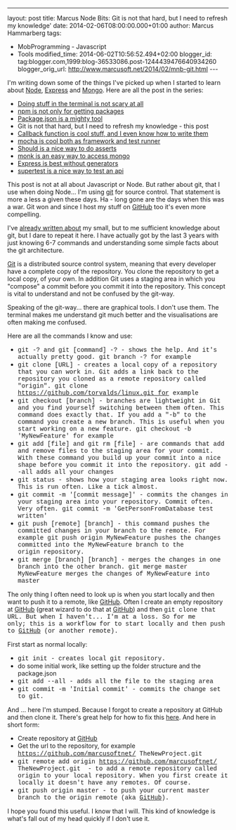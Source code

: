 ---
layout: post
title: Marcus Node Bits: Git is not that hard, but I
need to refresh my knowledge'
date: 2014-02-06T08:00:00.000+01:00
author: Marcus Hammarberg
tags:
  - MobProgramming - Javascript
  - Tools
modified_time: 2014-06-02T10:56:52.494+02:00
blogger_id: tag:blogger.com,1999:blog-36533086.post-1244439476640934260
blogger_orig_url: http://www.marcusoft.net/2014/02/mnb-git.html ---

<div dir="ltr" style="text-align: left;" trbidi="on">

I'm writing down some of the things I've picked up when I started to
learn
about <a href="http://nodejs.org/" target="_blank">Node</a>, <a href="http://expressjs.com/" target="_blank">Express</a> and <a href="http://www.mongodb.org/" target="_blank">Mongo</a>.
Here are all the post in the series:

-   <a href="http://www.marcusoft.net/2014/02/mnb-terminal.html"
    target="_blank">Doing stuff in the terminal is not scary at all</a>
-   <a href="http://www.marcusoft.net/2014/02/mnb-npm.html"
    target="_blank">npm is not only for getting packages</a>
-   <a href="http://www.marcusoft.net/2014/02/mnb-packagejson.html"
    target="_blank">Package.json is a mighty tool</a>
-   Git is not that hard, but I need to refresh my knowledge - this post
-   <a href="http://www.marcusoft.net/2014/02/mnb-callbacks.html"
    target="_blank">Callback function is cool stuff, and I even know how to
    write them</a>
-   <span
    style="color: #0000ee; text-decoration: underline;"><a href="http://www.marcusoft.net/2014/02/mnb-mocha.html"
    target="_blank">mocha is cool both as framework and test runner</a>
-   <a href="http://www.marcusoft.net/2014/02/mnb-should.html"
    target="_blank">Should is a nice way to do asserts</a> 
-   <a href="http://www.marcusoft.net/2014/02/mnb-monk.html"
    target="_blank">monk is an easy way to access mongo</a>
-   <a href="http://www.marcusoft.net/2014/02/mnb-express.html"
    target="_blank">Express is best without generators</a>
-   <a href="http://www.marcusoft.net/2014/02/mnb-supertest.html"
    target="_blank">supertest is a nice way to test an api</a>

This post is not at all about Javascript or Node. But rather about git,
that I use when doing Node...
I'm using [git](http://git-scm.com/) for source
control. That statement is more a less a given these days. Ha - long
gone are the days when this was a war. Git won and since I host my stuff
on <a href="http://github.com/" target="_blank">GitHub</a> too it's even
more compelling.

I've <a href="http://www.marcusoft.net/2013/08/OssAtMs.html"
target="_blank">already written about</a> my small, but to me sufficient
knowledge about git, but I dare to repeat it here. I have actually got
by the last 3 years with just knowing 6-7 commands and understanding
some simple facts about the git architecture.

<a href="http://git-scm.com/" target="_blank">Git</a> is a distributed
source control system, meaning that every developer have a complete copy
of the repository. You clone the repository to get a local copy, of your
own. In addition Git uses a staging area in which you "compose" a commit
before you commit it into the repository. This concept is vital to
understand and not be confused by the git-way.

Speaking of the git-way... there are graphical tools. I don't use them.
The terminal makes me understand git much better and the visualisations
are often making me confused.

Here are all the commands I know and use:


-   <span style="font-family: Courier New, Courier, monospace;">git
    -? and <span
    style="font-family: Courier New, Courier, monospace;">git
    \[command\] -? - shows the help. And it's actually pretty
    good. <span
    style="font-family: Courier New, Courier, monospace;">git branch
    -? for example
-   <span style="font-family: Courier New, Courier, monospace;">git
    clone \[URL\] - creates a local copy of a repository that you
    can work in. Git adds a link back to the repository you cloned as a
    remote repository called "<span
    style="font-family: Courier New, Courier, monospace;">origin".
    <span style="font-family: Courier New, Courier, monospace;">git
    clone https://github.com/torvalds/linux.git for example
-   <span style="font-family: Courier New, Courier, monospace;">git
    checkout \[branch\] - branches are lightweight in Git and you
    find yourself switching between them often. This command does
    exactly that. If you add a "<span
    style="font-family: Courier New, Courier, monospace;">-b" to
    the command you create a new branch. This is useful when you start
    working on a new feature. <span
    style="font-family: Courier New, Courier, monospace;">git checkout
    -b 'MyNewFeature' for example
-   <span style="font-family: Courier New, Courier, monospace;">git add
    \[file\] and <span
    style="font-family: Courier New, Courier, monospace;">git rm
    \[file\] - are commands that add and remove files to the
    staging area for your commit. With these command you build up your
    commit into a nice shape before you commit it into the repository.
    <span style="font-family: Courier New, Courier, monospace;">git add
    --all adds all your changes
-   <span style="font-family: Courier New, Courier, monospace;">git
    status - shows how your staging area looks right now. This is
    run often. Like a tick almost. 
-   <span style="font-family: Courier New, Courier, monospace;">git
    commit -m '\[commit message\]' - commits the changes in your
    staging area into your repository. Commit often. Very often. <span
    style="font-family: Courier New, Courier, monospace;">git commit -m
    'GetPersonFromDatabase test written'
-   <span style="font-family: Courier New, Courier, monospace;">git push
    \[remote\] \[branch\] - this command pushes the committed
    changes in your branch to the remote. For example <span
    style="font-family: Courier New, Courier, monospace;">git push
    origin MyNewFeature pushes the changes committed into the
    <span
    style="font-family: Courier New, Courier, monospace;">MyNewFeature
    branch to the <span
    style="font-family: Courier New, Courier, monospace;">origin repository.
-   <span style="font-family: Courier New, Courier, monospace;">git
    merge \[branch\] \[branch\] - merges the changes in one
    branch into the other branch. <span
    style="font-family: Courier New, Courier, monospace;">git merge
    master MyNewFeature merges the changes of <span
    style="font-family: Courier New, Courier, monospace;">MyNewFeature
    into <span
    style="font-family: Courier New, Courier, monospace;">master


The only thing I often need to look up is when you start locally and
then want to push it to a remote,
like <a href="http://github.com/" target="_blank">GitHub</a>. Often I
create an empty repository
at <a href="http://github.com/" target="_blank">GitHub</a> (great wizard
to do that at <a href="http://github.com/" target="_blank">GitHub</a>)
and then <span style="font-family: Courier New, Courier, monospace;">git
clone<span style="font-family: inherit;"> that URL. But when I
haven't... I'm at a loss. So for me only; this is a workflow for
to start locally and then push
to <a href="http://github.com/" target="_blank">GitHub</a> (or another
remote).

First start as normal locally:


-   <span style="font-family: Courier New, Courier, monospace;">git
    init - creates local git repository. 
-   do some initial work, like setting up the folder structure and the
    package.json
-   <span style="font-family: Courier New, Courier, monospace;">git add
    --all - adds all the file to the staging area
-   <span style="font-family: Courier New, Courier, monospace;">git
    commit -m 'Initial commit' - commits the change set to git. 

And ... here I'm stumped. Because I forgot to create a repository at
GitHub and then clone it. There's great help for how to fix this
<a href="https://help.github.com/articles/adding-a-remote"
target="_blank">here</a>. And here in short form:

-   Create repository
    at <a href="http://github.com/" target="_blank">GitHub</a>
-   Get the url to the repository, for example <span
    style="font-family: Courier New, Courier, monospace;">https://github.com/marcusoftnet/
    TheNewProject.git
-   <span style="font-family: Courier New, Courier, monospace;">git
    remote add origin https://github.com/marcusoftnet/
    TheNewProject.git  - to add a remote repository called origin
    to your local repository. When you first create it locally it
    doesn't have any remotes. Of course.
-   <span style="font-family: Courier New, Courier, monospace;">git push
    origin master - to push your current master branch to the
    origin remote
    (aka <a href="http://github.com/" target="_blank">GitHub</a>). 


I hope you found this useful. I know that I will. This kind of knowledge
is what's fall out of my head quickly if I don't use it.

</div>
